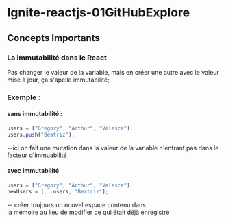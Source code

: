 # Ignite-reactjs-01GitHubExplore

## Concepts Importants

### La immutabilité dans le React

Pas changer le valeur de la variable,
mais en créer une autre avec le valeur
mise à jour, ça s'apelle immutabilité;

### Exemple :

#### sans immutabilité :

```javascript
users = ["Gregory", "Arthur", "Valesca"];
users.push("Beatriz");
```

--ici on fait une mutation dans la valeur de la variable n'entrant pas dans le facteur d'immuabilité

#### avec immutabilité

```javascript
users = ["Gregory", "Arthur", "Valesca"];
newUsers = [...users, "Beatriz"];
```

-- créer toujours un nouvel espace contenu dans <br>
la mémoire au lieu de modifier ce qui était déjà enregistré
